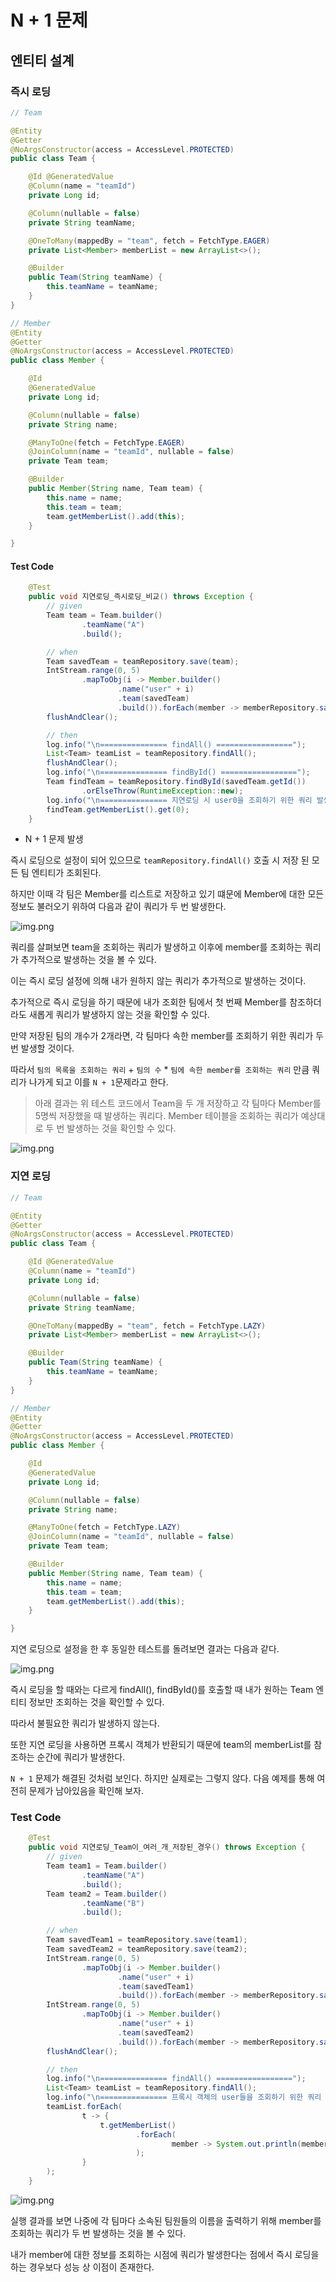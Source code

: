 # N + 1 문제

## 엔티티 설계

### 즉시 로딩
```java
// Team

@Entity
@Getter
@NoArgsConstructor(access = AccessLevel.PROTECTED)
public class Team {

    @Id @GeneratedValue
    @Column(name = "teamId")
    private Long id;

    @Column(nullable = false)
    private String teamName;

    @OneToMany(mappedBy = "team", fetch = FetchType.EAGER)
    private List<Member> memberList = new ArrayList<>();

    @Builder
    public Team(String teamName) {
        this.teamName = teamName;
    }
}
```

```java
// Member
@Entity
@Getter
@NoArgsConstructor(access = AccessLevel.PROTECTED)
public class Member {

    @Id
    @GeneratedValue
    private Long id;

    @Column(nullable = false)
    private String name;

    @ManyToOne(fetch = FetchType.EAGER)
    @JoinColumn(name = "teamId", nullable = false)
    private Team team;

    @Builder
    public Member(String name, Team team) {
        this.name = name;
        this.team = team;
        team.getMemberList().add(this);
    }

}
```

#### Test Code
```java
    @Test
    public void 지연로딩_즉시로딩_비교() throws Exception {
        // given
        Team team = Team.builder()
                .teamName("A")
                .build();

        // when
        Team savedTeam = teamRepository.save(team);
        IntStream.range(0, 5)
                .mapToObj(i -> Member.builder()
                        .name("user" + i)
                        .team(savedTeam)
                        .build()).forEach(member -> memberRepository.save(member));
        flushAndClear();

        // then
        log.info("\n=============== findAll() =================");
        List<Team> teamList = teamRepository.findAll();
        flushAndClear();
        log.info("\n=============== findById() =================");
        Team findTeam = teamRepository.findById(savedTeam.getId())
                .orElseThrow(RuntimeException::new);
        log.info("\n=============== 지연로딩 시 user0을 조회하기 위한 쿼리 발생 =================");
        findTeam.getMemberList().get(0);
    }
```
- N + 1 문제 발생

즉시 로딩으로 설정이 되어 있으므로 `teamRepository.findAll()` 호출 시 저장 된 모든 팀 엔티티가 조회된다.

하지만 이때 각 팀은 Member를 리스트로 저장하고 있기 떄문에 Member에 대한 모든 정보도 불러오기 위하여 다음과 같이 쿼리가 두 번 발생한다.

![img.png](img/img_1.png)

쿼리를 살펴보면 team을 조회하는 쿼리가 발생하고 이후에 member를 조회하는 쿼리가 추가적으로 발생하는 것을 볼 수 있다.

이는 즉시 로딩 설정에 의해 내가 원하지 않는 쿼리가 추가적으로 발생하는 것이다.

추가적으로 즉시 로딩을 하기 때문에 내가 조회한 팀에서 첫 번째 Member를 참조하더라도 새롭게 쿼리가 발생하지 않는 것을 확인할 수 있다.

만약 저장된 팀의 개수가 2개라면, 각 팀마다 속한 member를 조회하기 위한 쿼리가 두번 발생할 것이다.

따라서 `팀의 목록을 조회하는 쿼리` + `팀의 수` * `팀에 속한 member를 조회하는 쿼리` 만큼 쿼리가 나가게 되고 이를 `N + 1`문제라고 한다.

> 아래 결과는 위 테스트 코드에서 Team을 두 개 저장하고 각 팀마다 Member를 5명씩 저장했을 때 발생하는 쿼리다. Member 테이블을 조회하는 쿼리가 예상대로 두 번 발생하는 것을 확인할 수 있다.

![img.png](img/img_2.png)

### 지연 로딩

```java
// Team

@Entity
@Getter
@NoArgsConstructor(access = AccessLevel.PROTECTED)
public class Team {

    @Id @GeneratedValue
    @Column(name = "teamId")
    private Long id;

    @Column(nullable = false)
    private String teamName;

    @OneToMany(mappedBy = "team", fetch = FetchType.LAZY)
    private List<Member> memberList = new ArrayList<>();

    @Builder
    public Team(String teamName) {
        this.teamName = teamName;
    }
}
```

```java
// Member
@Entity
@Getter
@NoArgsConstructor(access = AccessLevel.PROTECTED)
public class Member {

    @Id
    @GeneratedValue
    private Long id;

    @Column(nullable = false)
    private String name;

    @ManyToOne(fetch = FetchType.LAZY)
    @JoinColumn(name = "teamId", nullable = false)
    private Team team;

    @Builder
    public Member(String name, Team team) {
        this.name = name;
        this.team = team;
        team.getMemberList().add(this);
    }

}
```

지연 로딩으로 설정을 한 후 동일한 테스트를 돌려보면 결과는 다음과 같다.

![img.png](img/img_3.png)

즉시 로딩을 할 때와는 다르게 findAll(), findById()를 호출할 때 내가 원하는 Team 엔티티 정보만 조회하는 것을 확인할 수 있다.

따라서 불필요한 쿼리가 발생하지 않는다.

또한 지연 로딩을 사용하면 프록시 객체가 반환되기 때문에 team의 memberList를 참조하는 순간에 쿼리가 발생한다.

`N + 1` 문제가 해결된 것처럼 보인다. 하지만 실제로는 그렇지 않다. 다음 예제를 통해 여전히 문제가 남아있음을 확인해 보자.

### Test Code
```java
    @Test
    public void 지연로딩_Team이_여러_개_저장된_경우() throws Exception {
        // given
        Team team1 = Team.builder()
                .teamName("A")
                .build();
        Team team2 = Team.builder()
                .teamName("B")
                .build();

        // when
        Team savedTeam1 = teamRepository.save(team1);
        Team savedTeam2 = teamRepository.save(team2);
        IntStream.range(0, 5)
                .mapToObj(i -> Member.builder()
                        .name("user" + i)
                        .team(savedTeam1)
                        .build()).forEach(member -> memberRepository.save(member));
        IntStream.range(0, 5)
                .mapToObj(i -> Member.builder()
                        .name("user" + i)
                        .team(savedTeam2)
                        .build()).forEach(member -> memberRepository.save(member));
        flushAndClear();

        // then
        log.info("\n=============== findAll() =================");
        List<Team> teamList = teamRepository.findAll();
        log.info("\n=============== 프록시 객체의 user들을 조회하기 위한 쿼리 발생 =================");
        teamList.forEach(
                t -> {
                    t.getMemberList()
                            .forEach(
                                    member -> System.out.println(member.getName())
                            );
                }
        );
    }
```

![img.png](img/img_4.png)

실행 결과를 보면 나중에 각 팀마다 소속된 팀원들의 이름을 출력하기 위해 member를 조회하는 쿼리가 두 번 발생하는 것을 볼 수 있다.

내가 member에 대한 정보를 조회하는 시점에 쿼리가 발생한다는 점에서 즉시 로딩을 하는 경우보다 성능 상 이점이 존재한다.

